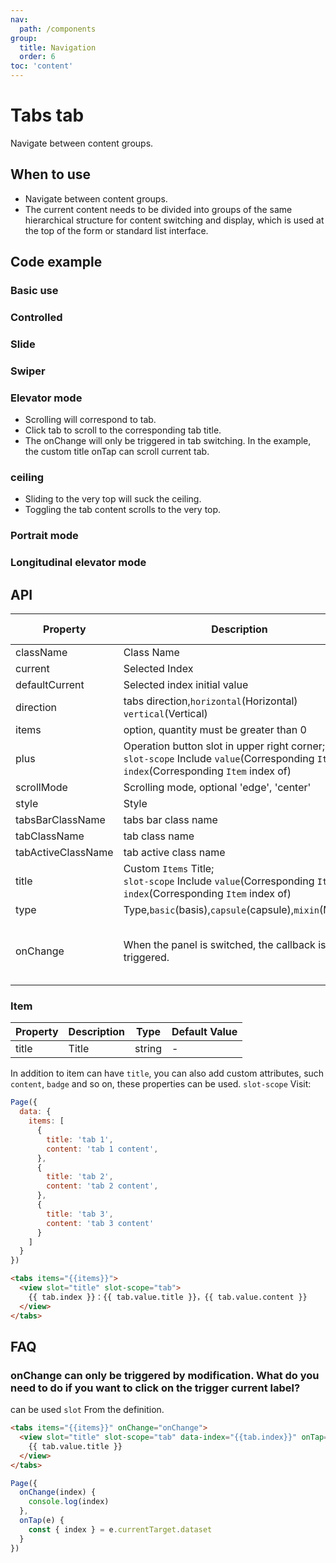 ```yaml
---
nav:
  path: /components
group:
  title: Navigation
  order: 6
toc: 'content'
---
```


# Tabs tab

<!-- <code src="../../docs/components/compatibility.tsx" inline="true"></code> -->

Navigate between content groups.
## When to use
- Navigate between content groups.
- The current content needs to be divided into groups of the same hierarchical structure for content switching and display, which is used at the top of the form or standard list interface.

## Code example
### Basic use
<code src='../../demo/pages/Tabs/index'></code>

### Controlled
<!-- <code src='pages/TabsControl/index'></code> -->

### Slide
<!-- <code src='pages/TabsScroll/index'></code> -->

### Swiper
<!-- <code src='pages/TabsSwiper/index'></code> -->

### Elevator mode
- Scrolling will correspond to tab.
- Click tab to scroll to the corresponding tab title.
- The onChange will only be triggered in tab switching. In the example, the custom title onTap can scroll current tab.

<!-- <code src='pages/TabsElevator/index'></code> -->

### ceiling
- Sliding to the very top will suck the ceiling.
- Toggling the tab content scrolls to the very top.

<!-- <code src='pages/TabsSticky/index'></code> -->

### Portrait mode
<!-- <code src='pages/TabsVertical/index'></code> -->

### Longitudinal elevator mode
<!-- <code src='pages/TabsVerticalElevator/index'></code> -->

## API
| Property | Description | Type | Default Value |
| ---- | ---- | ---- | ---- |
| className | Class Name | string | - |
| current | Selected Index | number | - |
| defaultCurrent | Selected index initial value | number | 0 |
| direction | tabs direction,`horizontal`(Horizontal) `vertical`(Vertical) | string | horizontal |
| items | option, quantity must be greater than 0 | `Item[]` | - |
| plus | Operation button slot in upper right corner;<br /> `slot-scope` Include `value`(Corresponding `Item`) `index`(Corresponding `Item` index of) | slot | - |
| scrollMode | Scrolling mode, optional 'edge', 'center' | string | edge |
| style | Style | string | - |
| tabsBarClassName | tabs bar class name | string | - |
| tabClassName | tab class name | string | - |
| tabActiveClassName | tab active class name | string | - |
| title | Custom `Items` Title;<br /> `slot-scope` Include `value`(Corresponding `Item`) `index`(Corresponding `Item` index of) | slot | - |
| type | Type,`basic`(basis),`capsule`(capsule),`mixin`(Mixed) | string | `basic` |
| onChange | When the panel is switched, the callback is triggered. | (index: number, e: [Event](https://opendocs.alipay.com/mini/framework/event-object)) => void | - |

### Item
| Property | Description | Type | Default Value |
| ---- | ---- | ---- | ---- |
| title | Title | string | - |

In addition to item can have `title`, you can also add custom attributes, such `content`, `badge` and so on, these properties can be used. `slot-scope` Visit:

```js
Page({
  data: {
    items: [
      {
        title: 'tab 1',
        content: 'tab 1 content',
      },
      {
        title: 'tab 2',
        content: 'tab 2 content',
      },
      {
        title: 'tab 3',
        content: 'tab 3 content'
      }
    ]
  }
})
```

```html
<tabs items="{{items}}">
  <view slot="title" slot-scope="tab">
    {{ tab.index }}：{{ tab.value.title }}，{{ tab.value.content }}
  </view>
</tabs>
```

## FAQ
### onChange can only be triggered by modification. What do you need to do if you want to click on the trigger current label?
can be used `slot` From the definition.
```html
<tabs items="{{items}}" onChange="onChange">
  <view slot="title" slot-scope="tab" data-index="{{tab.index}}" onTap="onTap">
    {{ tab.value.title }}
  </view>
</tabs>
```

```js
Page({
  onChange(index) {
    console.log(index)
  },
  onTap(e) {
    const { index } = e.currentTarget.dataset
  }
})
```
